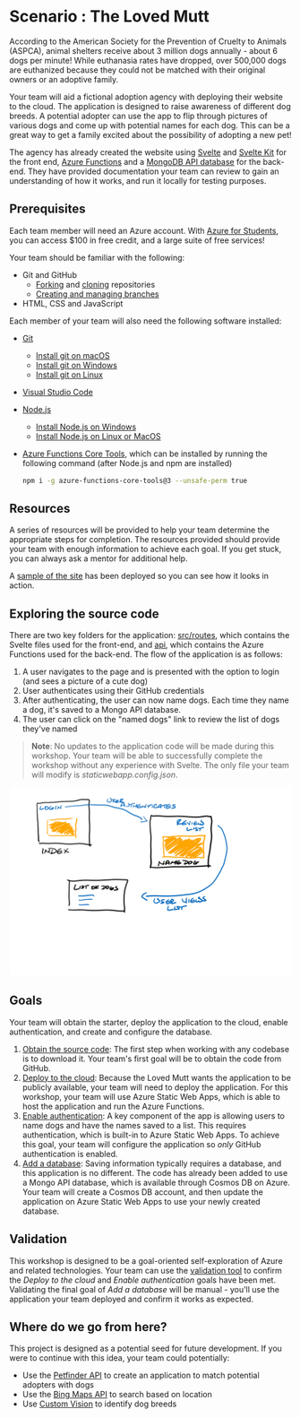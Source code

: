 # Scenario : The Loved Mutt

According to the American Society for the Prevention of Cruelty to Animals (ASPCA), animal shelters receive about 3 million dogs annually - about 6 dogs per minute! While euthanasia rates have dropped, over 500,000 dogs are euthanized because they could not be matched with their original owners or an adoptive family.

Your team will aid a fictional adoption agency with deploying their website to the cloud. The application is designed to raise awareness of different dog breeds. A potential adopter can use the app to flip through pictures of various dogs and come up with potential names for each dog. This can be a great way to get a family excited about the possibility of adopting a new pet!

The agency has already created the website using [Svelte](https://svelte.dev/) and [Svelte Kit](https://kit.svelte.dev/) for the front end, [Azure Functions](https://docs.microsoft.com/azure/azure-functions/functions-overview?WT.mc_id=academic-28005-chrhar) and a [MongoDB API database](https://docs.mongodb.com/drivers/node/current/) for the back-end. They have provided documentation your team can review to gain an understanding of how it works, and run it locally for testing purposes.

## Prerequisites

Each team member will need an Azure account. With [Azure for Students](https://aka.ms/a4s?WT.mc_id=academic-28005-chrhar), you can access $100 in free credit, and a large suite of free services!

Your team should be familiar with the following:

- Git and GitHub
  - [Forking](https://docs.github.com/github/getting-started-with-github/quickstart/fork-a-repo) and [cloning](https://docs.github.com/github/creating-cloning-and-archiving-repositories/cloning-a-repository-from-github/cloning-a-repository) repositories
  - [Creating and managing branches](https://docs.github.com/en/desktop/contributing-and-collaborating-using-github-desktop/making-changes-in-a-branch/managing-branches)
- HTML, CSS and JavaScript

Each member of your team will also need the following software installed:

- [Git](https://git-scm.com/downloads)
  - [Install git on macOS](https://git-scm.com/download/mac)
  - [Install git on Windows](https://git-scm.com/download/win)
  - [Install git on Linux](https://git-scm.com/download/linux)
- [Visual Studio Code](https://code.visualstudio.com/)
- [Node.js](https://nodejs.org/)
  - [Install Node.js on Windows](https://docs.microsoft.com/windows/dev-environment/javascript/nodejs-on-windows?WT.mc_id=academic-28005-chrhar)
  - [Install Node.js on Linux or MacOS](https://github.com/nvm-sh/nvm#installing-and-updating)
- [Azure Functions Core Tools](https://www.npmjs.com/package/azure-functions-core-tools), which can be installed by running the following command (after Node.js and npm are installed)

  ```bash
  npm i -g azure-functions-core-tools@3 --unsafe-perm true
  ```

## Resources

A series of resources will be provided to help your team determine the appropriate steps for completion. The resources provided should provide your team with enough information to achieve each goal. If you get stuck, you can always ask a mentor for additional help.

A [sample of the site](https://calm-glacier-0b7804d10.azurestaticapps.net/) has been deployed so you can see how it looks in action.

## Exploring the source code

There are two key folders for the application: [src/routes](../src/routes), which contains the Svelte files used for the front-end, and [api](../api), which contains the Azure Functions used for the back-end. The flow of the application is as follows:

1. A user navigates to the page and is presented with the option to login (and sees a picture of a cute dog)
1. User authenticates using their GitHub credentials
1. After authenticating, the user can now name dogs. Each time they name a dog, it's saved to a Mongo API database.
1. The user can click on the "named dogs" link to review the list of dogs they've named

> **Note**: No updates to the application code will be made during this workshop. Your team will be able to successfully complete the workshop without any experience with Svelte. The only file your team will modify is *staticwebapp.config.json*.

![Flow of the app](./goals/media/app-flow.svg)

## Goals

Your team will obtain the starter, deploy the application to the cloud, enable authentication, and create and configure the database.

1. [Obtain the source code](./goals/0-obtain-source.md):
   The first step when working with any codebase is to download it. Your team's first goal will be to obtain the code from GitHub.
1. [Deploy to the cloud](./goals/1-deploy.md):
   Because the Loved Mutt wants the application to be publicly available, your team will need to deploy the application. For this workshop, your team will use Azure Static Web Apps, which is able to host the application and run the Azure Functions.
1. [Enable authentication](./goals/2-authentication.md):
   A key component of the app is allowing users to name dogs and have the names saved to a list. This requires authentication, which is built-in to Azure Static Web Apps. To achieve this goal, your team will configure the application so *only* GitHub authentication is enabled.
1. [Add a database](./goals/3-database.md):
   Saving information typically requires a database, and this application is no different. The code has already been added to use a Mongo API database, which is available through Cosmos DB on Azure. Your team will create a Cosmos DB account, and then update the application on Azure Static Web Apps to use your newly created database.

## Validation

This workshop is designed to be a goal-oriented self-exploration of Azure and related technologies. Your team can use the [validation tool](https://ashy-mushroom-0609d7c10.azurestaticapps.net/) to confirm the *Deploy to the cloud* and *Enable authentication* goals have been met. Validating the final goal of *Add a database* will be manual - you'll use the application your team deployed and confirm it works as expected.

## Where do we go from here?

This project is designed as a potential seed for future development. If you were to continue with this idea, your team could potentially:

- Use the [Petfinder API](https://www.petfinder.com/developers/) to create an application to match potential adopters with dogs
- Use the [Bing Maps API](https://docs.microsoft.com/bingmaps/getting-started/?WT.mc_id=academic-28005-chrhar) to search based on location
- Use [Custom Vision](https://azure.microsoft.com/services/cognitive-services/custom-vision-service/?WT.mc_id=academic-28005-chrhar) to identify dog breeds
